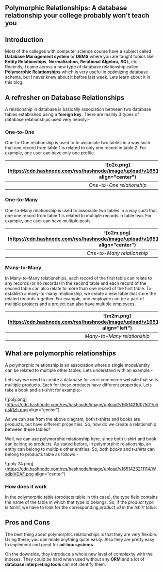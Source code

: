 ## Polymorphic Relationships: A database relationship your college probably won't teach you

## Introduction

Most of the colleges with computer science course have a subject called **Database Management system** or **DBMS** where you are taught topics like **Entity Relationships**, **Normalization**, **Relational Algebra**, **SQL**, etc. Recently, I came across a new type of database relationship called **Polymorphic Relationships** which is very useful in optimizing database schema, but I never knew about it before last week. Lets learn about it in this blog.

## A refresher on Database Relationships

A relationship in database is basically association between two database tables established using a **foreign key**. There are mainly 3 types of database relationships used very heavily:-

### One-to-One

One-to-One relationship is used to to associate two tables in a way such that one record from table 1 is related to only one record in table 2. For example, one user can have only one profile.

| ![o2o.png](https://cdn.hashnode.com/res/hashnode/image/upload/v1651412791257/tWIvgWnTH.png align="center") |
|:--:| 
| *One-to-One relationship* |

### One-to-Many

One-to-Many relationship is used to associate two tables in a way such that one one record from table 1 is related to multiple records in table two. For example, one user can have multiple posts.


| ![o2m.png](https://cdn.hashnode.com/res/hashnode/image/upload/v1651413597714/FYb0w_ux6.png align="center") |
|:--:| 
| *One-to-Many relationship* |

### Many-to-Many

In Many-to-Many relationships, each record of the first table can relate to any records (or no records) in the second table and each record of the second table can also relate to more than one record of the first table. To establish a many-to-many relationship, we create a new table that store the related records together. For example, one employee can be a part of multiple projects and a project can also have multiple employees.


| ![m2m.png](https://cdn.hashnode.com/res/hashnode/image/upload/v1651414716729/v9RNIQ56Z.png align="left") |
|:--:| 
| *Many-to-Many relationship* |

## What are polymorphic relationships

A polymorphic relationship is an association where a single model/entity can be related to multiple other tables. Lets understand with an example:-

Lets say we need to create a database for an e-commerce website that sells multiple products. Each for these products have different properties. Lets take a book and a t-shirt for example:-


![poly.png](https://cdn.hashnode.com/res/hashnode/image/upload/v1651421007501/ojinsk1zh.png align="center")

As we can see from the above diagram, both t-shirts and books are products, but have different properties. So, how do we create a relationship between these tables?

Well, we can use polymorphic relationship here, since both t-shirt and book can belong to products. As stated before, in polymorphic relationship, an entity can belong to multiple other entities. So, both *books* and *t-shirts* can belong to products table as follows:-


![poly 24.png](https://cdn.hashnode.com/res/hashnode/image/upload/v1651423211114/WxdbjVDAF.png align="center")

### How does it work

In the polymorphic table (products table in this case), the type field contains the name of the table in which that type id belongs. So, if the *product type* is *tshirt*, we have to look for the corresponding *product_id* in the *tshirt table*.

## Pros and Cons

The best thing about polymorphic relationships is that they are very flexible. Using these, you can relate anything quite easily. Also they are pretty easy to implement and great for **ad-hoc systems**.

On the downside, they introduce a whole new level of complexity with the indexes. They could be hard when used without any **ORM** and a lot of **database interpreting tools** can not identify them.

 